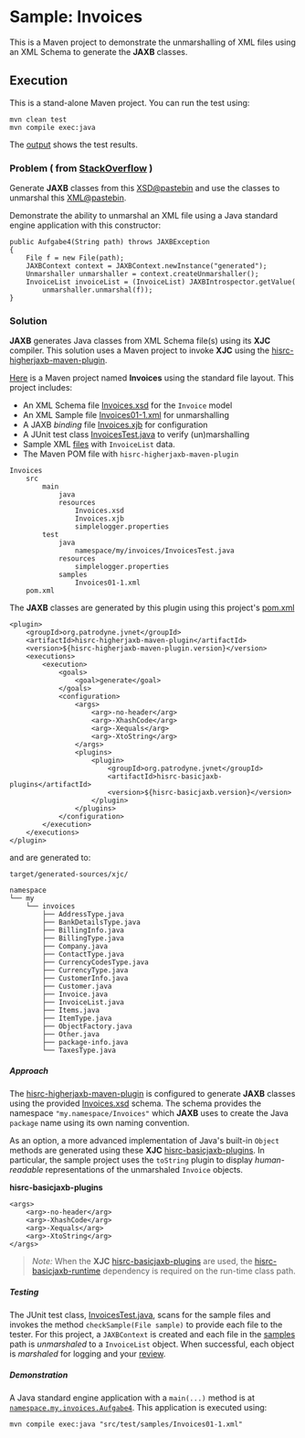 # Sample: Invoices

This is a Maven project to demonstrate the unmarshalling of XML files using an XML Schema to generate the **JAXB** classes.

## Execution

This is a stand-alone Maven project. You can run the test using:

~~~
mvn clean test
mvn compile exec:java
~~~

The [output][2] shows the test results.

### Problem ( from [StackOverflow](https://stackoverflow.com/questions/74590721/) )

Generate **JAXB** classes from this [XSD@pastebin](https://pastebin.com/vPkqH75k) and use the classes to unmarshal this [XML@pastebin](https://pastebin.com/hiR3cjsy).

Demonstrate the ability to unmarshal an XML file using a Java standard engine application with this constructor:

~~~
public Aufgabe4(String path) throws JAXBException
{
    File f = new File(path);
    JAXBContext context = JAXBContext.newInstance("generated");
    Unmarshaller unmarshaller = context.createUnmarshaller();
    InvoiceList invoiceList = (InvoiceList) JAXBIntrospector.getValue(
        unmarshaller.unmarshal(f));
}
~~~

### Solution

**JAXB** generates Java classes from XML Schema file(s) using its **XJC** compiler. This solution uses a Maven project to invoke **XJC** using the [hisrc-higherjaxb-maven-plugin][9].

[Here][1] is a Maven project named **Invoices** using the standard file layout. This project includes:

+ An XML Schema file [Invoices.xsd][4] for the `Invoice` model
+ An XML Sample file [Invoices01-1.xml][5] for unmarshalling
+ A JAXB *binding* file [Invoices.xjb][6] for configuration
+ A JUnit test class [InvoicesTest.java][7] to verify (un)marshalling
+ Sample XML [files][8] with `InvoiceList` data.
+ The Maven POM file with `hisrc-higherjaxb-maven-plugin`

~~~
Invoices
    src
        main
            java
            resources
                Invoices.xsd
                Invoices.xjb
                simplelogger.properties
        test
            java
                namespace/my/invoices/InvoicesTest.java
            resources
                simplelogger.properties
            samples
                Invoices01-1.xml
    pom.xml
~~~

The **JAXB** classes are generated by this plugin using this project's [pom.xml][3]

~~~
<plugin>
    <groupId>org.patrodyne.jvnet</groupId>
    <artifactId>hisrc-higherjaxb-maven-plugin</artifactId>
    <version>${hisrc-higherjaxb-maven-plugin.version}</version>
    <executions>
        <execution>
            <goals>
                <goal>generate</goal>
            </goals>
            <configuration>
                <args>
                    <arg>-no-header</arg>
                    <arg>-XhashCode</arg>
                    <arg>-Xequals</arg>
                    <arg>-XtoString</arg>
                </args>
                <plugins>
                    <plugin>
                        <groupId>org.patrodyne.jvnet</groupId>
                        <artifactId>hisrc-basicjaxb-plugins</artifactId>
                        <version>${hisrc-basicjaxb.version}</version>
                    </plugin>
                </plugins>
            </configuration>
        </execution>
    </executions>
</plugin>
~~~

and are generated to:

~~~
target/generated-sources/xjc/

namespace
└── my
    └── invoices
        ├── AddressType.java
        ├── BankDetailsType.java
        ├── BillingInfo.java
        ├── BillingType.java
        ├── Company.java
        ├── ContactType.java
        ├── CurrencyCodesType.java
        ├── CurrencyType.java
        ├── CustomerInfo.java
        ├── Customer.java
        ├── Invoice.java
        ├── InvoiceList.java
        ├── Items.java
        ├── ItemType.java
        ├── ObjectFactory.java
        ├── Other.java
        ├── package-info.java
        └── TaxesType.java
~~~

##### Approach

The [hisrc-higherjaxb-maven-plugin][9] is configured to generate **JAXB** classes using the provided [Invoices.xsd][4] schema. The schema provides the namespace `"my.namespace/Invoices"` which **JAXB** uses to create the Java `package` name using its own naming convention.

As an option, a more advanced implementation of Java's built-in `Object` methods are generated using these **XJC** [hisrc-basicjaxb-plugins][10]. In particular, the sample project uses the `toString` plugin to display *human-readable* representations of the unmarshaled `Invoice` objects.

**hisrc-basicjaxb-plugins**
~~~
<args>
    <arg>-no-header</arg>
    <arg>-XhashCode</arg>
    <arg>-Xequals</arg>
    <arg>-XtoString</arg>
</args>
~~~

> *Note:* When the **XJC** [hisrc-basicjaxb-plugins][10] are used, the [hisrc-basicjaxb-runtime][10] dependency is required on the run-time class path.

##### Testing

The JUnit test class, [InvoicesTest.java][7], scans for the sample files and invokes the method `checkSample(File sample)` to provide each file to the tester. For this project, a `JAXBContext` is created and each file in the [samples][8] path is *unmarshaled* to a `InvoiceList` object. When successful, each object is *marshaled* for logging and your [review][2].

##### Demonstration

A Java standard engine application with a `main(...)` method is at [`namespace.my.invoices.Aufgabe4`][11]. This application is executed using:

~~~
mvn compile exec:java "src/test/samples/Invoices01-1.xml"
~~~

<!-- References -->

[1]: https://github.com/patrodyne/hisrc-higherjaxb/releases/download/2.1.0/hisrc-higherjaxb-sample-invoices-2.1.0-mvn-src.zip
[2]: https://github.com/patrodyne/hisrc-higherjaxb/blob/master/assembly/samples/invoices/OUTPUT.txt
[3]: https://github.com/patrodyne/hisrc-higherjaxb/blob/master/assembly/samples/invoices/project-pom.xml
[4]: https://github.com/patrodyne/hisrc-higherjaxb/blob/master/assembly/samples/invoices/src/main/resources/Invoices.xsd
[5]: https://github.com/patrodyne/hisrc-higherjaxb/blob/master/assembly/samples/invoices/src/test/samples/Invoices01-1.xml
[6]: https://github.com/patrodyne/hisrc-higherjaxb/blob/master/assembly/samples/invoices/src/main/resources/Invoices.xjb
[7]: https://github.com/patrodyne/hisrc-higherjaxb/blob/master/assembly/samples/invoices/src/test/java/com/models/InvoicesTest.java
[8]: https://github.com/patrodyne/hisrc-higherjaxb/tree/master/assembly/samples/invoices/src/test/samples
[9]: https://github.com/patrodyne/hisrc-higherjaxb#readme
[10]: https://github.com/patrodyne/hisrc-basicjaxb#readme
[11]: https://github.com/patrodyne/hisrc-higherjaxb/blob/master/assembly/samples/invoices/src/main/java/namespace/my/invoices/Aufgabe4.java
